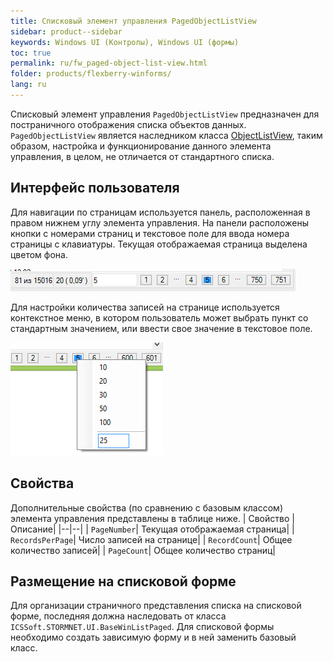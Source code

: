```yaml
---
title: Списковый элемент управления PagedObjectListView
sidebar: product--sidebar
keywords: Windows UI (Контролы), Windows UI (формы)
toc: true
permalink: ru/fw_paged-object-list-view.html
folder: products/flexberry-winforms/
lang: ru
---
```


Списковый элемент управления `PagedObjectListView` предназначен для постраничного отображения списка объектов данных. `PagedObjectListView` является наследником класса [ObjectListView](http://wiki.ics.perm.ru/ObjectListView.ashx), таким образом, настройка и функционирование данного элемента управления, в целом, не отличается от стандартного списка.

## Интерфейс пользователя
Для навигации по страницам используется панель, расположенная в правом нижнем углу элемента управления. На панели расположены кнопки с номерами страниц и текстовое поле для ввода номера страницы с клавиатуры. Текущая отображаемая страница выделена цветом фона.



![](/images/pages/products/flexberry-winforms/controls/olv/p-olv.png)

Для настройки количества записей на странице используется контекстное меню, в котором пользователь может выбрать пункт со стандартным значением, или ввести свое значение в текстовое поле.



![](/images/pages/products/flexberry-winforms/controls/olv/p-olv2.png)

## Свойства
Дополнительные свойства (по сравнению с базовым классом) элемента управления представлены в таблице ниже.
| Свойство | Описание|
|--|--|
| `PageNumber`| Текущая отображаемая страница|
| `RecordsPerPage`| Число записей на странице|
| `RecordCount`| Общее количество записей|
| `PageCount`| Общее количество страниц|

## Размещение на списковой форме
Для организации страничного представления списка на списковой форме, последняя должна наследовать от класса `ICSSoft.STORMNET.UI.BaseWinListPaged`. Для списковой формы необходимо создать зависимую форму и в ней заменить базовый класс.

